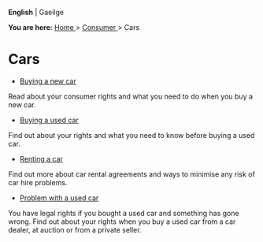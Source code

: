 **English** |  Gaeilge 

**You are here:** [ Home ](/en/) > [ Consumer ](/en/consumer/) > Cars

#  Cars

  * [ Buying a new car ](/en/consumer/cars/buying-a-new-car/)

Read about your consumer rights and what you need to do when you buy a new
car.

  * [ Buying a used car ](/en/consumer/cars/buying-a-used-car/)

Find out about your rights and what you need to know before buying a used car.

  * [ Renting a car ](/en/consumer/cars/renting-a-car/)

Find out more about car rental agreements and ways to minimise any risk of car
hire problems.

  * [ Problem with a used car ](/en/consumer/cars/problem-with-a-used-car/)

You have legal rights if you bought a used car and something has gone wrong.
Find out about your rights when you buy a used car from a car dealer, at
auction or from a private seller.
